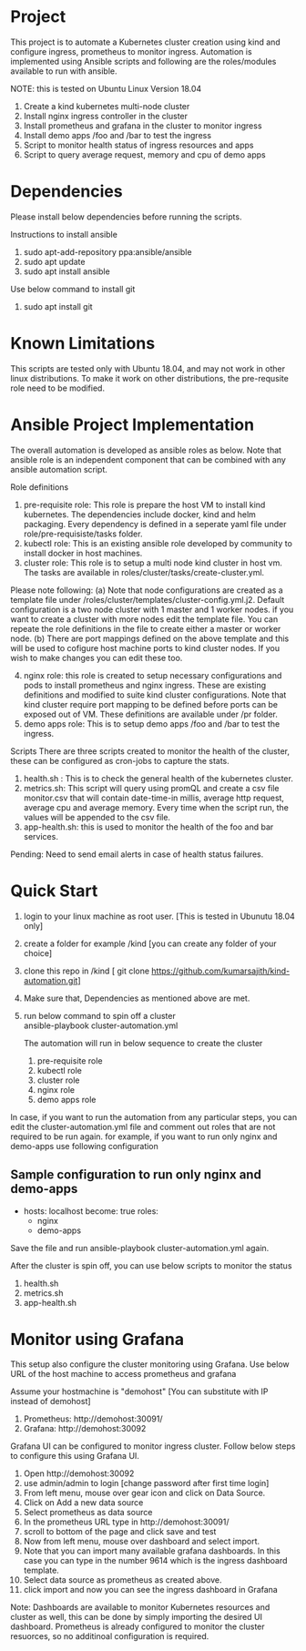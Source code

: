 # Project
This project is to automate a Kubernetes cluster creation using kind and configure ingress, prometheus to monitor ingress. Automation is implemented using Ansible scripts and following are the roles/modules available to run with ansible.

NOTE: this is  tested on Ubuntu Linux Version 18.04

1. Create a kind kubernetes multi-node  cluster
2. Install nginx ingress controller  in the  cluster
3. Install prometheus and grafana in the cluster to monitor ingress
4. Install demo apps /foo and /bar to test the ingress
5. Script  to monitor health status of ingress resources and apps
6. Script to query average request, memory and cpu of demo apps


# Dependencies
Please install below dependencies before running the scripts.

Instructions to  install  ansible 
1.  sudo apt-add-repository ppa:ansible/ansible
2.  sudo apt update
3.  sudo apt install ansible

Use below command  to install  git 
1. sudo apt install git

# Known Limitations
This scripts are tested only with Ubuntu 18.04, and may not work in other linux distributions. To make it work on other distributions, the pre-requsite role need to be modified.

# Ansible Project Implementation
The overall automation is developed as ansible roles as below. Note that ansible role is an independent component that can be combined with any ansible automation script.

Role definitions
1. pre-requisite role: This role is prepare the host VM to install kind kubernetes. The dependencies include docker, kind and helm packaging.
   Every dependency is defined in a seperate yaml file under role/pre-requisiste/tasks folder. 
2. kubectl role: This is an existing ansible role developed by community to install docker in host machines. 
3. cluster role: This role is to setup a multi node kind cluster in host vm. The tasks are available in roles/cluster/tasks/create-cluster.yml. 

Please note following:
   (a) Note that node configurations are created as a template file under /roles/cluster/templates/cluster-config.yml.j2. Default configuration is a two node cluster    with 1 master and 1 worker nodes. if you want to create a cluster with more nodes edit the template file. You can repeate the role definitions in the file to    create either a master or worker node. 
   (b) There are port mappings defined on the above template and this will be used to cofigure host machine ports to kind cluster nodes. If you wish to make changes you can edit these too.
   
4. nginx role: this role is created to setup necessary configurations and pods to install prometheus and nginx ingress. These are existing definitions and modified to suite kind cluster configurations. Note that kind cluster require port mapping to be defined before ports can be exposed out of VM. These definitions are available under /pr folder.
5. demo apps role: This is to setup demo apps /foo and /bar to test the ingress.

Scripts
There are three scripts created to monitor the health of the cluster, these can be configured as cron-jobs to capture the stats.

1. health.sh : This is to check the general health of the kubernetes cluster. 
2. metrics.sh: This script will query using promQL and create a csv file monitor.csv that will contain date-time-in millis, average http request, average cpu and average memory. Every time when the script run, the values will be appended to the csv file. 
3. app-health.sh: this is used to monitor the health of the foo and bar services. 

Pending:
Need to send email alerts in case of health status failures.

# Quick Start

1. login to your linux machine as root user. [This is tested in Ubunutu 18.04 only]
2. create  a folder for example /kind [you can  create any folder of your choice]
3. clone this repo in /kind [ git clone https://github.com/kumarsajith/kind-automation.git]
4. Make sure that, Dependencies as mentioned above are met.
5. run below command to spin off a cluster  
   ansible-playbook cluster-automation.yml
   
   The automation will run in below sequence to create the cluster
   1. pre-requisite role
   2. kubectl role
   3. cluster role
   4. nginx role
   5. demo apps role

In case, if you want to run the automation from any particular steps, you can edit the cluster-automation.yml file and comment out roles that are not required to be run again. for example, if you want to run only nginx and demo-apps use following configuration

Sample configuration to run only nginx and demo-apps
---

- hosts: localhost
  become: true
  roles:
    - nginx
    - demo-apps

Save the file and run ansible-playbook cluster-automation.yml again.

After the cluster is spin off, you can use below scripts to monitor the status
1. health.sh
2. metrics.sh
3. app-health.sh

# Monitor using Grafana
This setup also configure the cluster monitoring using Grafana. Use below URL of the host machine to access prometheus and grafana

Assume your hostmachine is "demohost" [You can substitute with IP instead of demohost]
1. Prometheus: http://demohost:30091/
2. Grafana: http://demohost:30092

Grafana UI can be configured to monitor ingress cluster. Follow below steps to configure this using Grafana UI.

1. Open http://demohost:30092
2. use admin/admin to login [change password after first time login]
3. From left menu, mouse over gear icon and click on Data Source. 
4. Click on Add a new data source
5. Select prometheus as data source
6. In the prometheus URL type in http://demohost:30091/
7. scroll to bottom of the page and click save and test
8. Now from left menu, mouse over dashboard and select import.
9. Note that you can import many available grafana dashboards. In this case you can type in the number 9614 which is the ingress dashboard template.
10. Select data source as prometheus as created above.
11. click import and now you can see the ingress dashboard in Grafana

Note: Dashboards are available to monitor Kubernetes resources and cluster as well, this can be done by simply importing the desired UI dashboard. Prometheus is already configured to monitor the cluster resuorces, so no additinoal configuration is required.

